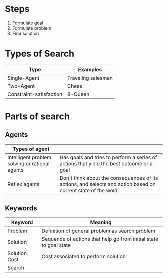 # Steps
1. Formulate goal
2. Formulate problem
3. Find solution

# Types of Search
| Type                    | Examples           |
| ----------------------- | ------------------ |
| Single-Agent            | Traveling salesman |
| Two-Agent               | Chess              |
| Constraint-satisfaction | 8-Queen            |                        |                    |

# Parts of search
## Agents
| Types of agent                                 |                                                                                                               |
| ---------------------------------------------- | ------------------------------------------------------------------------------------------------------------- |
| Intelligent problem solving or rational agents | Has goals and tries to perform a series of actions that yield the best outcome or a goal                      |
| Reflex agents                                  | Don't think about the consequences of its actions, and selects and action based on current state of the wold. | 

## Keywords
| Keyword       | Meaning                                                           |
| ------------- | ----------------------------------------------------------------- |
| Problem       | Definition of general problem as search problem                   |
| Solution      | Sequence of actions that help go from initial state to goal state |
| Solution Cost | Cost associated to perform solution                               |
| Search        |                                                                   |
